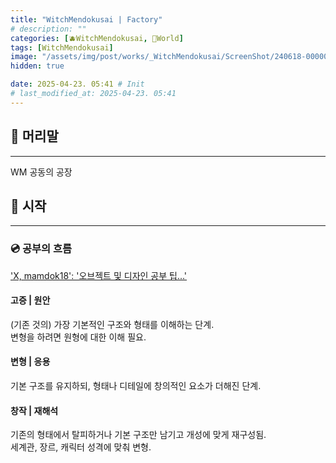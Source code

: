 ```yaml
---
title: "WitchMendokusai | Factory"
# description: ""
categories: [🫐WitchMendokusai, 🥥World]
tags: [WitchMendokusai]
image: "/assets/img/post/works/_WitchMendokusai/ScreenShot/240618-000000.png"
hidden: true

date: 2025-04-23. 05:41 # Init
# last_modified_at: 2025-04-23. 05:41
---
```


## 📀 머리말

---

WM 공동의 공장  

## 📀 시작

---

### 💿 공부의 흐름

['X, mamdok18': '오브젝트 및 디자인 공부 팁...'](https://x.com/mamdok18/status/1913968652350820730)  

#### 고증 \| 원안

(기존 것의) 가장 기본적인 구조와 형태를 이해하는 단계.  
변형을 하려면 원형에 대한 이해 필요.  

#### 변형 \| 응용

기본 구조를 유지하되, 형태나 디테일에 창의적인 요소가 더해진 단계.  

#### 창작 \| 재해석

기존의 형태에서 탈피하거나 기본 구조만 남기고 개성에 맞게 재구성됨.  
세계관, 장르, 캐릭터 성격에 맞춰 변형.  
